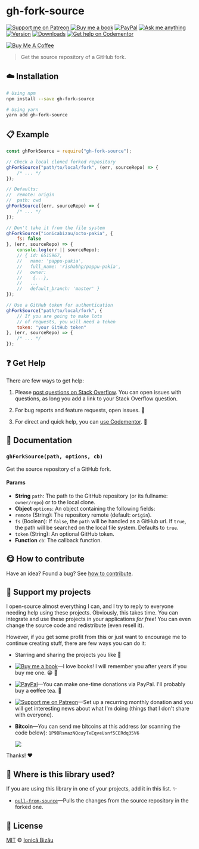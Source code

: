 <!-- Please do not edit this file. Edit the `blah` field in the `package.json` instead. If in doubt, open an issue. -->


# gh-fork-source

 [![Support me on Patreon][badge_patreon]][patreon] [![Buy me a book][badge_amazon]][amazon] [![PayPal][badge_paypal_donate]][paypal-donations] [![Ask me anything](https://img.shields.io/badge/ask%20me-anything-1abc9c.svg)](https://github.com/IonicaBizau/ama) [![Version](https://img.shields.io/npm/v/gh-fork-source.svg)](https://www.npmjs.com/package/gh-fork-source) [![Downloads](https://img.shields.io/npm/dt/gh-fork-source.svg)](https://www.npmjs.com/package/gh-fork-source) [![Get help on Codementor](https://cdn.codementor.io/badges/get_help_github.svg)](https://www.codementor.io/johnnyb?utm_source=github&utm_medium=button&utm_term=johnnyb&utm_campaign=github)

<a href="https://www.buymeacoffee.com/H96WwChMy" target="_blank"><img src="https://www.buymeacoffee.com/assets/img/custom_images/yellow_img.png" alt="Buy Me A Coffee"></a>

> Get the source repository of a GitHub fork.

## :cloud: Installation

```sh
# Using npm
npm install --save gh-fork-source

# Using yarn
yarn add gh-fork-source
```


## :clipboard: Example



```js
const ghForkSource = require("gh-fork-source");

// Check a local cloned forked repository
ghForkSource("path/to/local/fork", (err, sourceRepo) => {
    /* ... */
});

// Defaults:
//  remote: origin
//  path: cwd
ghForkSource((err, sourceRepo) => {
    /* ... */
});

// Don't take it from the file system
ghForkSource("ionicabizau/octo-pakia", {
    fs: false
}, (err, sourceRepo) => {
    console.log(err || sourceRepo);
    // { id: 6515967,
    //   name: 'pappu-pakia',
    //   full_name: 'rishabhp/pappu-pakia',
    //   owner:
    //    {...},
    //   ...
    //   default_branch: 'master' }
});

// Use a GitHub token for authentication
ghForkSource("path/to/local/fork", {
    // If you are going to make lots
    // of requests, you will need a token
    token: "your GitHub token"
}, (err, sourceRepo) => {
    /* ... */
});
```



## :question: Get Help

There are few ways to get help:

 1. Please [post questions on Stack Overflow](https://stackoverflow.com/questions/ask). You can open issues with questions, as long you add a link to your Stack Overflow question.
 2. For bug reports and feature requests, open issues. :bug:

 3. For direct and quick help, you can [use Codementor](https://www.codementor.io/johnnyb). :rocket:



## :memo: Documentation


### `ghForkSource(path, options, cb)`
Get the source repository of a GitHub fork.

#### Params

- **String** `path`: The path to the GitHub repository (or its fullname: `owner/repo`) or to the local clone.
- **Object** `options`: An object containing the following fields:
 - `remote` (String): The repository remote (default: `origin`).
 - `fs` (Boolean): If `false`, the `path` will be handled as a GitHub url.
    If `true`, the path will be searched on the local file system. Defaults to `true`.
 - `token` (String): An optional GitHub token.
- **Function** `cb`: The callback function.



## :yum: How to contribute
Have an idea? Found a bug? See [how to contribute][contributing].


## :sparkling_heart: Support my projects

I open-source almost everything I can, and I try to reply to everyone needing help using these projects. Obviously,
this takes time. You can integrate and use these projects in your applications *for free*! You can even change the source code and redistribute (even resell it).

However, if you get some profit from this or just want to encourage me to continue creating stuff, there are few ways you can do it:


 - Starring and sharing the projects you like :rocket:
 - [![Buy me a book][badge_amazon]][amazon]—I love books! I will remember you after years if you buy me one. :grin: :book:
 - [![PayPal][badge_paypal]][paypal-donations]—You can make one-time donations via PayPal. I'll probably buy a ~~coffee~~ tea. :tea:
 - [![Support me on Patreon][badge_patreon]][patreon]—Set up a recurring monthly donation and you will get interesting news about what I'm doing (things that I don't share with everyone).
 - **Bitcoin**—You can send me bitcoins at this address (or scanning the code below): `1P9BRsmazNQcuyTxEqveUsnf5CERdq35V6`

    ![](https://i.imgur.com/z6OQI95.png)


Thanks! :heart:


## :dizzy: Where is this library used?
If you are using this library in one of your projects, add it in this list. :sparkles:


 - [`pull-from-source`](https://github.com/IonicaBizau/pull-from-source#readme)—Pulls the changes from the source repository in the forked one.

## :scroll: License

[MIT][license] © [Ionică Bizău][website]


[badge_patreon]: https://ionicabizau.github.io/badges/patreon.svg
[badge_amazon]: https://ionicabizau.github.io/badges/amazon.svg
[badge_paypal]: https://ionicabizau.github.io/badges/paypal.svg
[badge_paypal_donate]: https://ionicabizau.github.io/badges/paypal_donate.svg

[patreon]: https://www.patreon.com/ionicabizau
[amazon]: http://amzn.eu/hRo9sIZ
[paypal-donations]: https://www.paypal.com/cgi-bin/webscr?cmd=_s-xclick&hosted_button_id=RVXDDLKKLQRJW

[license]: http://showalicense.com/?fullname=Ionic%C4%83%20Biz%C4%83u%20%3Cbizauionica%40gmail.com%3E%20(https%3A%2F%2Fionicabizau.net)&year=2016#license-mit
[website]: https://ionicabizau.net
[contributing]: /CONTRIBUTING.md
[docs]: /DOCUMENTATION.md
